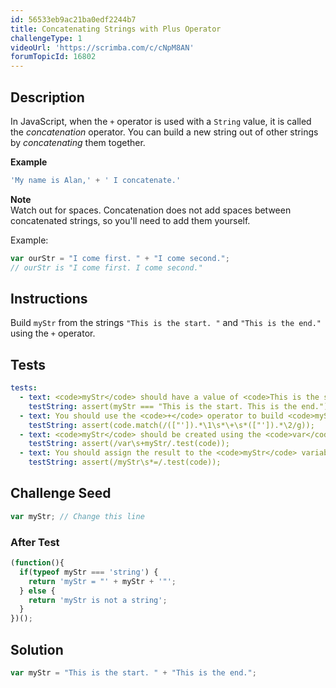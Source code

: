 ```yaml
---
id: 56533eb9ac21ba0edf2244b7
title: Concatenating Strings with Plus Operator
challengeType: 1
videoUrl: 'https://scrimba.com/c/cNpM8AN'
forumTopicId: 16802
---
```


## Description

<section id='description'>

In JavaScript, when the `+` operator is used with a `String` value, it is called the <dfn>concatenation</dfn> operator. You can build a new string out of other strings by <dfn>concatenating</dfn> them together.

**Example**

```js
'My name is Alan,' + ' I concatenate.'
```

**Note**  
Watch out for spaces. Concatenation does not add spaces between concatenated strings, so you'll need to add them yourself.

Example:

```js
var ourStr = "I come first. " + "I come second.";
// ourStr is "I come first. I come second."
```

</section>

## Instructions

<section id='instructions'>

Build `myStr` from the strings `"This is the start. "` and `"This is the end."` using the `+` operator.

</section>

## Tests

<section id='tests'>

```yml
tests:
  - text: <code>myStr</code> should have a value of <code>This is the start. This is the end.</code>
    testString: assert(myStr === "This is the start. This is the end.");
  - text: You should use the <code>+</code> operator to build <code>myStr</code>.
    testString: assert(code.match(/(["']).*\1\s*\+\s*(["']).*\2/g));
  - text: <code>myStr</code> should be created using the <code>var</code> keyword.
    testString: assert(/var\s+myStr/.test(code));
  - text: You should assign the result to the <code>myStr</code> variable.
    testString: assert(/myStr\s*=/.test(code));

```

</section>

## Challenge Seed

<section id='challengeSeed'>

<div id='js-seed'>

```js
var myStr; // Change this line

```

</div>

### After Test

<div id='js-teardown'>

```js
(function(){
  if(typeof myStr === 'string') {
    return 'myStr = "' + myStr + '"';
  } else {
    return 'myStr is not a string';
  }
})();
```

</div>

</section>

## Solution

<section id='solution'>

```js
var myStr = "This is the start. " + "This is the end.";
```

</section>

